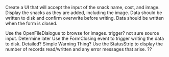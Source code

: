 Create a UI that will accept the input of the snack name, cost, and image. Display the snacks as they are added, including the image. Data should be written to disk and confirm overwrite before writing. Data should be written when the form is closed. 

Use the OpenFileDialogue to browse for images.
	trigger? not sure source input. Determine later
Use the FormClosing event to trigger writing the data to disk.
	Detailed? Simple Warning Thing?
Use the StatusStrip to display the number of records read/written and any error messages that arise.
	??